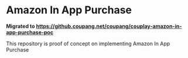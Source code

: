 # Amazon In App Purchase

**Migrated to https://github.coupang.net/coupang/couplay-amazon-in-app-purchase-poc**

This repository is proof of concept on implementing Amazon In App Purchase
